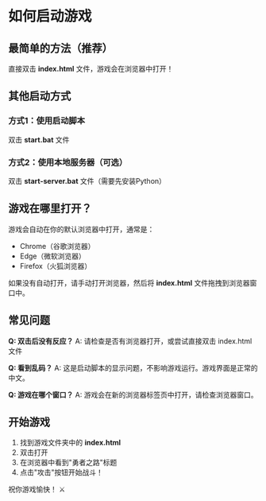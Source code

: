 # 如何启动游戏

## 最简单的方法（推荐）

直接双击 **index.html** 文件，游戏会在浏览器中打开！

## 其他启动方式

### 方式1：使用启动脚本
双击 **start.bat** 文件

### 方式2：使用本地服务器（可选）
双击 **start-server.bat** 文件（需要先安装Python）

## 游戏在哪里打开？

游戏会自动在你的默认浏览器中打开，通常是：
- Chrome（谷歌浏览器）
- Edge（微软浏览器）
- Firefox（火狐浏览器）

如果没有自动打开，请手动打开浏览器，然后将 **index.html** 文件拖拽到浏览器窗口中。

## 常见问题

**Q: 双击后没有反应？**
A: 请检查是否有浏览器打开，或尝试直接双击 index.html 文件

**Q: 看到乱码？**
A: 这是启动脚本的显示问题，不影响游戏运行。游戏界面是正常的中文。

**Q: 游戏在哪个窗口？**
A: 游戏会在新的浏览器标签页中打开，请检查浏览器窗口。

## 开始游戏

1. 找到游戏文件夹中的 **index.html**
2. 双击打开
3. 在浏览器中看到"勇者之路"标题
4. 点击"攻击"按钮开始战斗！

祝你游戏愉快！ ⚔️
